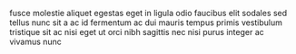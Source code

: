 fusce molestie aliquet egestas eget in ligula odio faucibus elit sodales sed
tellus nunc sit a ac id fermentum ac dui mauris tempus primis vestibulum
tristique sit ac nisi eget ut orci nibh sagittis nec nisi purus integer ac
vivamus nunc